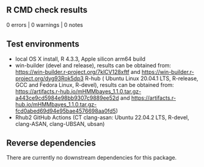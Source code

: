 ## R CMD check results

0 errors | 0 warnings | 0 notes

## Test environments
* local OS X install, R 4.3.3, Apple silicon arm64 build
* win-builder (devel and release), results can be obtained from: https://win-builder.r-project.org/7klCV128xftf and
https://win-builder.r-project.org/dyg93Rok5dp3
R-hub ( Ubuntu Linux 20.04.1 LTS, R-release, GCC and Fedora Linux, R-devel), results can be obtained from: https://artifacts.r-hub.io/mHMMbayes_1.1.0.tar.gz-a443ce9cd5984e98bb9307c9889ee52d and https://artifacts.r-hub.io/mHMMbayes_1.1.0.tar.gz-fcd0abed69d94e95bae4576698aa0fd5)
* Rhub2 GitHub Actions (CT clang-asan: Ubuntu 22.04.2 LTS, R-devel, clang-ASAN, clang-UBSAN, ubsan)


## Reverse dependencies
There are currently no downstream dependencies for this package.
